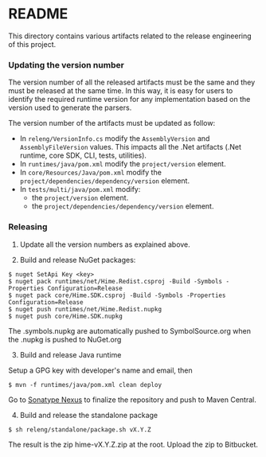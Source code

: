 # README #

This directory contains various artifacts related to the release engineering of this project.


### Updating the version number ###

The version number of all the released artifacts must be the same and they must be released at the same time.
In this way, it is easy for users to identify the required runtime version for any implementation based on the version used to generate the parsers.

The version number of the artifacts must be updated as follow:

* In `releng/VersionInfo.cs` modify the `AssemblyVersion` and `AssemblyFileVersion` values. This impacts all the .Net artifacts (.Net runtime, core SDK, CLI, tests, utilities).
* In `runtimes/java/pom.xml` modify the `project/version` element.
* In `core/Resources/Java/pom.xml` modify the `project/dependencies/dependency/version` element.
* In `tests/multi/java/pom.xml` modify:
	* the `project/version` element.
	* the `project/dependencies/dependency/version` element.



### Releasing ###

1) Update all the version numbers as explained above.

2) Build and release NuGet packages:

```
$ nuget SetApi Key <key>
$ nuget pack runtimes/net/Hime.Redist.csproj -Build -Symbols -Properties Configuration=Release
$ nuget pack core/Hime.SDK.csproj -Build -Symbols -Properties Configuration=Release
$ nuget push runtimes/net/Hime.Redist.nupkg
$ nuget push core/Hime.SDK.nupkg
```

The <name>.symbols.nupkg are automatically pushed to SymbolSource.org when the <name>.nupkg is pushed to NuGet.org

3) Build and release Java runtime

Setup a GPG key with developer's name and email, then

```
$ mvn -f runtimes/java/pom.xml clean deploy
```

Go to [Sonatype Nexus](https://oss.sonatype.org/) to finalize the repository and push to Maven Central.

4) Build and release the standalone package

```
$ sh releng/standalone/package.sh vX.Y.Z
```

The result is the zip hime-vX.Y.Z.zip at the root. Upload the zip to Bitbucket.

